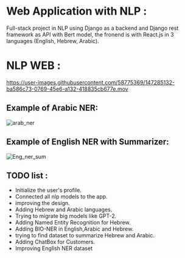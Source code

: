 # Web Application with NLP :
Full-stack project in NLP using Django as a backend and Django rest framework as API with Bert model, the fronend is with React.js in 3 languages (English, Hebrew, Arabic).

# NLP WEB :
https://user-images.githubusercontent.com/58775369/147285132-ba586c73-0769-45e6-a132-418835cb677e.mov
## Example of Arabic NER:
![arab_ner](https://user-images.githubusercontent.com/58775369/147666812-74ebaa23-d972-4128-a2e7-1825b4e79f8c.jpeg)

## Example of English NER with Summarizer:
![Eng_ner_sum](https://user-images.githubusercontent.com/58775369/147666802-b7bce487-916f-40c5-9dbe-ede071b7d07d.jpeg)




## TODO list :
* Initialize the user's profile.
* Connected all nlp models to the app.
* improving the design.
* Adding Hebrew and Arabic languages.
* Trying to migrate big models like GPT-2.
* Adding Named Entity Recognition for Hebrew.
* Adding BIO-NER in English,Arabic and Hebrew.
* trying to find dataset to summarize Hebrew and Arabic.
* Adding ChatBox for Customers.
* Improving English NER dataset
